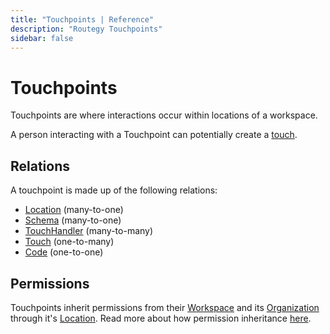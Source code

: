 ```yaml
---
title: "Touchpoints | Reference"
description: "Routegy Touchpoints"
sidebar: false
---
```


# Touchpoints

Touchpoints are where interactions occur within locations of a workspace.

A person interacting with a Touchpoint can potentially create a [touch](/reference/touches/).

## Relations

A touchpoint is made up of the following relations:

* [Location](/reference/locations/) (many-to-one)
* [Schema](/reference/schemas/) (many-to-one)
* [TouchHandler](/reference/touch-handlers/) (many-to-many)
* [Touch](/reference/touches/) (one-to-many)
* [Code](/reference/codes/) (one-to-one)

## Permissions

Touchpoints inherit permissions from their [Workspace](/reference/workspaces/) and its [Organization](/reference/organizations/) through it's [Location](/reference/locations/). Read more about how permission inheritance [here](/reference/permissions/).
